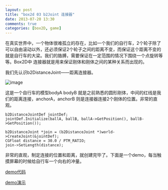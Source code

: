 ```yaml
---
layout: post
title: "box2d 03 b2Joint 连接器"
date: 2013-07-20 13:30
comments: true
categories: [box2D, game]
---
```

在真实世界中，一个物体很难孤立的存在，比如一个我们的自行车，2个轮子除了可以自由滚动以外，还必须保证2个轮子之间的距离不变，而保证这个距离不变的就是自行车的大梁。我们的胳膊，需要保证在一定范围的情况下围绕一个点旋转等等。Box2D中 连接器就是用来保证刚体和刚体之间的某种关系而出现的。

我们先认识b2DistanceJoint——距离连接器。

![image](http://www.ladeng6666.com/blog/wp-content/uploads/2012/08/zixingche.jpg)

这是一个自行车的模型bodyA bodyB 就是之前熟悉的圆形刚体，中间的红线是我们的距离连接，anchorA，anchorB 则是连接器连接2个刚体的位置。非常的直观。

	b2DistanceJointDef jointDef;
    jointDef.Initialize(ballA, ballB, ballA->GetPosition(), ballB->GetPosition());
    
    b2DistanceJoint *join = (b2DistanceJoint *)world->CreateJoint(&jointDef);
    CGFloat distance = 30.0 / PTM_RATIO;
    join->SetLength(distance);

非常的直观，制定连接的位置和距离，就创建完毕了。下面是一个demo，每当触摸屏幕的时候给自行车一个向右的冲量。

[demo代码](https://github.com/studentdeng/box2d-tutorials/tree/master/03)

[demo演示](http://v.youku.com/v_show/id_XNTg1MjU2MTQ4.html)






